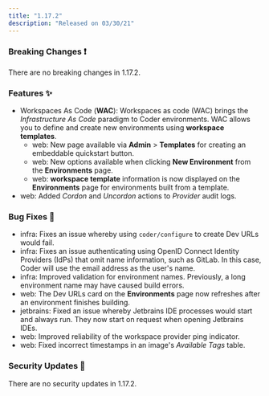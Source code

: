```yaml
---
title: "1.17.2"
description: "Released on 03/30/21"
---
```


### Breaking Changes ❗

There are no breaking changes in 1.17.2.

### Features ✨

- Workspaces As Code (**WAC**): Workspaces as code (WAC) brings the
  _Infrastructure As Code_ paradigm to Coder environments. WAC allows you to
  define and create new environments using **workspace templates**.
  - web: New page available via **Admin** > **Templates** for creating an
    embeddable quickstart button.
  - web: New options available when clicking **New Environment** from the
    **Environments** page.
  - web: **workspace template** information is now displayed on the
    **Environments** page for environments built from a template.
- web: Added _Cordon_ and _Uncordon_ actions to _Provider_ audit logs.

### Bug Fixes 🐛

- infra: Fixes an issue whereby using `coder/configure` to create Dev URLs would
  fail.
- infra: Fixes an issue authenticating using OpenID Connect Identity Providers
  (IdPs) that omit name information, such as GitLab. In this case, Coder will
  use the email address as the user's name.
- infra: Improved validation for environment names. Previously, a long
  environment name may have caused build errors.
- web: The Dev URLs card on the **Environments** page now refreshes after an
  environment finishes building.
- jetbrains: Fixed an issue whereby Jetbrains IDE processes would start and
  always run. They now start on request when opening Jetbrains IDEs.
- web: Improved reliability of the workspace provider ping indicator.
- web: Fixed incorrect timestamps in an image's _Available Tags_ table.

### Security Updates 🔐

There are no security updates in 1.17.2.
